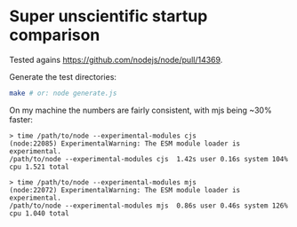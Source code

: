 # Super unscientific startup comparison

Tested agains https://github.com/nodejs/node/pull/14369.

Generate the test directories:

```bash
make # or: node generate.js
```

On my machine the numbers are fairly consistent, with mjs being ~30% faster:

```
> time /path/to/node --experimental-modules cjs
(node:22085) ExperimentalWarning: The ESM module loader is experimental.
/path/to/node --experimental-modules cjs  1.42s user 0.16s system 104% cpu 1.521 total

> time /path/to/node --experimental-modules mjs
(node:22072) ExperimentalWarning: The ESM module loader is experimental.
/path/to/node --experimental-modules mjs  0.86s user 0.46s system 126% cpu 1.040 total
```
